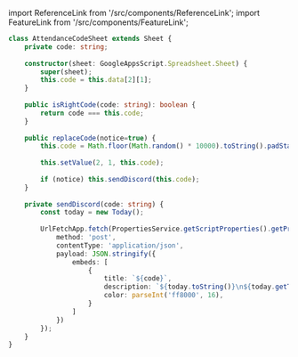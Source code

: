 import ReferenceLink from '/src/components/ReferenceLink';
import FeatureLink from '/src/components/FeatureLink';

<ReferenceLink href="/docs/attendance-management-system/reference/class/AttendanceCodeSheet"/>
<FeatureLink href="/docs/attendance-management-system/feature/class/AttendanceCodeSheet"/>


```ts title="/src/main.ts"
class AttendanceCodeSheet extends Sheet {
    private code: string;
    
    constructor(sheet: GoogleAppsScript.Spreadsheet.Sheet) {
        super(sheet);
        this.code = this.data[2][1];
    }
    
    public isRightCode(code: string): boolean {
        return code === this.code;
    }
    
    public replaceCode(notice=true) {
        this.code = Math.floor(Math.random() * 10000).toString().padStart(4, '0');
        
        this.setValue(2, 1, this.code);
        
        if (notice) this.sendDiscord(this.code);
    }
    
    private sendDiscord(code: string) {
        const today = new Today();
        
        UrlFetchApp.fetch(PropertiesService.getScriptProperties().getProperty('AttendanceDiscordBotURL'), {
            method: 'post',
            contentType: 'application/json',
            payload: JSON.stringify({
                embeds: [
                    {
                        title: `${code}`,
                        description: `${today.toString()}\n${today.getTimeArea()}\nの出席認証コード`,
                        color: parseInt('ff8000', 16),
                    }
                ]
            })
        });
    }
}
```